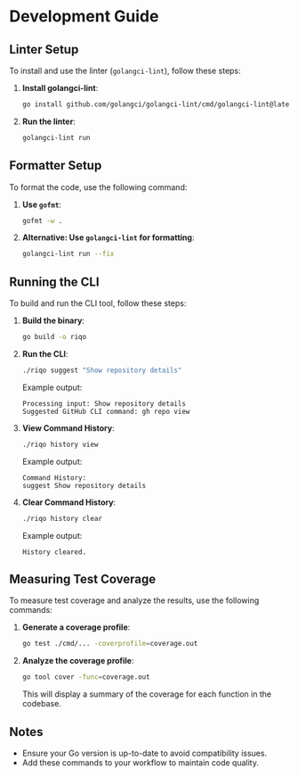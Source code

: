 # Development Guide

## Linter Setup
To install and use the linter (`golangci-lint`), follow these steps:

1. **Install golangci-lint**:
   ```bash
   go install github.com/golangci/golangci-lint/cmd/golangci-lint@latest
   ```

2. **Run the linter**:
   ```bash
   golangci-lint run
   ```

## Formatter Setup
To format the code, use the following command:

1. **Use `gofmt`**:
   ```bash
   gofmt -w .
   ```

2. **Alternative: Use `golangci-lint` for formatting**:
   ```bash
   golangci-lint run --fix
   ```

## Running the CLI
To build and run the CLI tool, follow these steps:

1. **Build the binary**:
   ```bash
   go build -o riqo
   ```

2. **Run the CLI**:
   ```bash
   ./riqo suggest "Show repository details"
   ```

   Example output:
   ```
   Processing input: Show repository details
   Suggested GitHub CLI command: gh repo view
   ```

3. **View Command History**:
   ```bash
   ./riqo history view
   ```

   Example output:
   ```
   Command History:
   suggest Show repository details
   ```

4. **Clear Command History**:
   ```bash
   ./riqo history clear
   ```

   Example output:
   ```
   History cleared.
   ```

## Measuring Test Coverage
To measure test coverage and analyze the results, use the following commands:

1. **Generate a coverage profile**:
   ```bash
   go test ./cmd/... -coverprofile=coverage.out
   ```

2. **Analyze the coverage profile**:
   ```bash
   go tool cover -func=coverage.out
   ```

   This will display a summary of the coverage for each function in the codebase.

## Notes
- Ensure your Go version is up-to-date to avoid compatibility issues.
- Add these commands to your workflow to maintain code quality.
